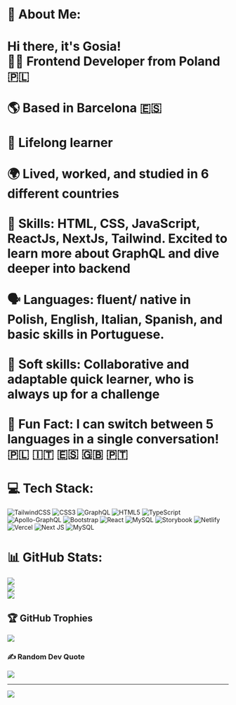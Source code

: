 # 💫 About Me:
# Hi there, it's Gosia!<br>👩‍💻 Frontend Developer from Poland 🇵🇱<br><br>🌎 Based in Barcelona 🇪🇸 <br><br>🌱 Lifelong learner <br><br>🌍 Lived, worked, and studied in 6 different countries<br><br>🚀 Skills: HTML, CSS, JavaScript, ReactJs, NextJs, Tailwind. Excited to learn more about GraphQL and dive deeper into backend<br><br>🗣 Languages: fluent/ native in Polish, English, Italian, Spanish, and basic skills in Portuguese.<br><br>🤝 Soft skills: Collaborative and adaptable quick learner, who is always up for a challenge<br><br>💫 Fun Fact: I can switch between 5 languages in a single conversation! 🇵🇱 🇮🇹 🇪🇸 🇬🇧 🇵🇹


# 💻 Tech Stack:
![TailwindCSS](https://img.shields.io/badge/tailwindcss-%2338B2AC.svg?style=plastic&logo=tailwind-css&logoColor=white) ![CSS3](https://img.shields.io/badge/css3-%231572B6.svg?style=plastic&logo=css3&logoColor=white) ![GraphQL](https://img.shields.io/badge/-GraphQL-E10098?style=plastic&logo=graphql&logoColor=white) ![HTML5](https://img.shields.io/badge/html5-%23E34F26.svg?style=plastic&logo=html5&logoColor=white) ![TypeScript](https://img.shields.io/badge/typescript-%23007ACC.svg?style=plastic&logo=typescript&logoColor=white) ![Apollo-GraphQL](https://img.shields.io/badge/-ApolloGraphQL-311C87?style=plastic&logo=apollo-graphql) ![Bootstrap](https://img.shields.io/badge/bootstrap-%238511FA.svg?style=plastic&logo=bootstrap&logoColor=white) ![React](https://img.shields.io/badge/react-%2320232a.svg?style=plastic&logo=react&logoColor=%2361DAFB) ![MySQL](https://img.shields.io/badge/mysql-4479A1.svg?style=plastic&logo=mysql&logoColor=white) ![Storybook](https://img.shields.io/badge/-Storybook-FF4785?style=plastic&logo=storybook&logoColor=white) ![Netlify](https://img.shields.io/badge/netlify-%23000000.svg?style=plastic&logo=netlify&logoColor=#00C7B7) ![Vercel](https://img.shields.io/badge/vercel-%23000000.svg?style=plastic&logo=vercel&logoColor=white) ![Next JS](https://img.shields.io/badge/Next-black?style=plastic&logo=next.js&logoColor=white) ![MySQL](https://img.shields.io/badge/mysql-4479A1.svg?style=plastic&logo=mysql&logoColor=white)
# 📊 GitHub Stats:
![](https://github-readme-stats.vercel.app/api?username=gosiast&theme=dark&hide_border=false&include_all_commits=false&count_private=true)<br/>
![](https://github-readme-streak-stats.herokuapp.com/?user=gosiast&theme=dark&hide_border=false)<br/>
![](https://github-readme-stats.vercel.app/api/top-langs/?username=gosiast&theme=dark&hide_border=false&include_all_commits=false&count_private=true&layout=compact)

## 🏆 GitHub Trophies
![](https://github-profile-trophy.vercel.app/?username=gosiast&theme=dark&no-frame=false&no-bg=false&margin-w=4)

### ✍️ Random Dev Quote
![](https://quotes-github-readme.vercel.app/api?type=horizontal&theme=radical)

---
[![](https://visitcount.itsvg.in/api?id=gosiast&icon=2&color=11)](https://visitcount.itsvg.in)

<!-- Proudly created with GPRM ( https://gprm.itsvg.in ) -->
